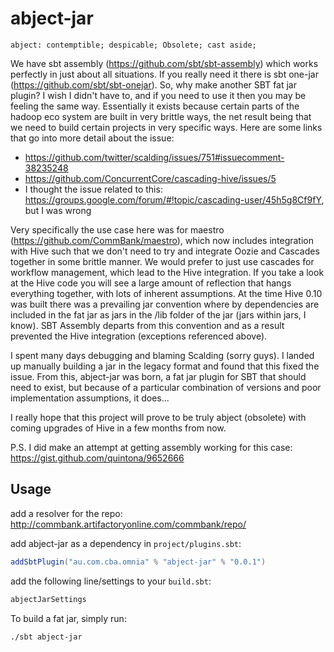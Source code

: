 abject-jar
=======

```
abject: contemptible; despicable; Obsolete; cast aside;
```

We have sbt assembly (https://github.com/sbt/sbt-assembly) which works perfectly in just about all situations. If you really need it there is sbt one-jar (https://github.com/sbt/sbt-onejar). So, why make another SBT fat jar plugin? I wish I didn't have to, and if you need to use it then you may be feeling the same way. Essentially it exists because certain parts of the hadoop eco system are built in very brittle ways, the net result being that we need to build certain projects in very specific ways. Here are some links that go into more detail about the issue:

* https://github.com/twitter/scalding/issues/751#issuecomment-38235248
* https://github.com/ConcurrentCore/cascading-hive/issues/5
* I thought the issue related to this: https://groups.google.com/forum/#!topic/cascading-user/45h5g8Cf9fY, but I was wrong

Very specifically the use case here was for maestro (https://github.com/CommBank/maestro), which now includes integration with Hive such that we don't need to try and integrate Oozie and Cascades together in some brittle manner. We would prefer to just use cascades for workflow management, which lead to the Hive integration. If you take a look at the Hive code you will see a large amount of reflection that hangs everything together, with lots of inherent assumptions. At the time Hive 0.10 was built there was a prevailing jar convention where by dependencies are included in the fat jar as jars in the /lib folder of the jar (jars within jars, I know). SBT Assembly departs from this convention and as a result prevented the Hive integration (exceptions referenced above). 

I spent many days debugging and blaming Scalding (sorry guys). I landed up manually building a jar in the legacy format and found that this fixed the issue. From this, abject-jar was born, a fat jar plugin for SBT that should need to exist, but because of a particular combination of versions and poor implementation assumptions, it does...

I really hope that this project will prove to be truly abject (obsolete) with coming upgrades of Hive in a few months from now. 

P.S. I did make an attempt at getting assembly working for this case: https://gist.github.com/quintona/9652666


Usage
------

add a resolver for the repo: http://commbank.artifactoryonline.com/commbank/repo/

add abject-jar as a dependency in `project/plugins.sbt`:

```scala
addSbtPlugin("au.com.cba.omnia" % "abject-jar" % "0.0.1")
```

add the following line/settings to your `build.sbt`:

```scala
abjectJarSettings
```

To build a fat jar, simply run: 
```
./sbt abject-jar
```

